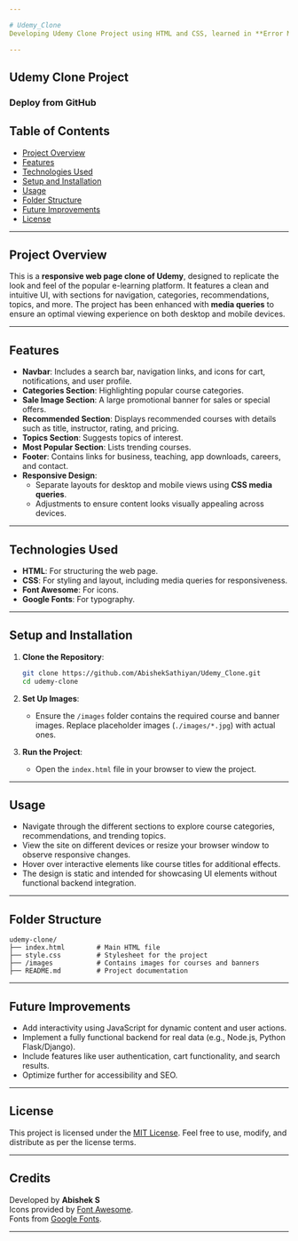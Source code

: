 ```yaml
---

# Udemy_Clone
Developing Udemy Clone Project using HTML and CSS, learned in **Error Makes Clever** by **Abishek S**

---
```


## Udemy Clone Project
### Deploy from GitHub

## Table of Contents
- [Project Overview](#project-overview)
- [Features](#features)
- [Technologies Used](#technologies-used)
- [Setup and Installation](#setup-and-installation)
- [Usage](#usage)
- [Folder Structure](#folder-structure)
- [Future Improvements](#future-improvements)
- [License](#license)

---

## Project Overview
This is a **responsive web page clone of Udemy**, designed to replicate the look and feel of the popular e-learning platform. It features a clean and intuitive UI, with sections for navigation, categories, recommendations, topics, and more. The project has been enhanced with **media queries** to ensure an optimal viewing experience on both desktop and mobile devices.

---

## Features
- **Navbar**: Includes a search bar, navigation links, and icons for cart, notifications, and user profile.
- **Categories Section**: Highlighting popular course categories.
- **Sale Image Section**: A large promotional banner for sales or special offers.
- **Recommended Section**: Displays recommended courses with details such as title, instructor, rating, and pricing.
- **Topics Section**: Suggests topics of interest.
- **Most Popular Section**: Lists trending courses.
- **Footer**: Contains links for business, teaching, app downloads, careers, and contact.
- **Responsive Design**:
  - Separate layouts for desktop and mobile views using **CSS media queries**.
  - Adjustments to ensure content looks visually appealing across devices.

---

## Technologies Used
- **HTML**: For structuring the web page.
- **CSS**: For styling and layout, including media queries for responsiveness.
- **Font Awesome**: For icons.
- **Google Fonts**: For typography.

---

## Setup and Installation

1. **Clone the Repository**:
   ```bash
   git clone https://github.com/AbishekSathiyan/Udemy_Clone.git
   cd udemy-clone
   ```

2. **Set Up Images**:
   - Ensure the `/images` folder contains the required course and banner images. Replace placeholder images (`./images/*.jpg`) with actual ones.

3. **Run the Project**:
   - Open the `index.html` file in your browser to view the project.

---

## Usage
- Navigate through the different sections to explore course categories, recommendations, and trending topics.
- View the site on different devices or resize your browser window to observe responsive changes.
- Hover over interactive elements like course titles for additional effects.
- The design is static and intended for showcasing UI elements without functional backend integration.

---

## Folder Structure
```
udemy-clone/
├── index.html        # Main HTML file
├── style.css         # Stylesheet for the project
├── /images           # Contains images for courses and banners
├── README.md         # Project documentation
```

---

## Future Improvements
- Add interactivity using JavaScript for dynamic content and user actions.
- Implement a fully functional backend for real data (e.g., Node.js, Python Flask/Django).
- Include features like user authentication, cart functionality, and search results.
- Optimize further for accessibility and SEO.

---

## License
This project is licensed under the [MIT License](LICENSE). Feel free to use, modify, and distribute as per the license terms.

---

## Credits
Developed by **Abishek S**  
Icons provided by [Font Awesome](https://fontawesome.com/).  
Fonts from [Google Fonts](https://fonts.google.com/).

---


